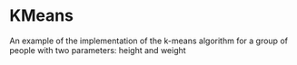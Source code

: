 # KMeans

An example of the implementation of the k-means algorithm for a group of people with two parameters: height and weight
